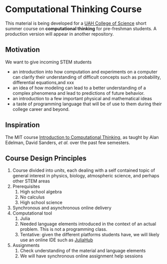 # Computational Thinking Course

This material is being developed for a [UAH College of Science](https://www.uah.edu/science) short summer course on **computational thinking** for pre-freshman students. A production version will appear in another repository.

## Motivation

We want to give incoming STEM students

- an introduction into how computation and experiments on a computer can clarify their understanding of difficult concepts such as probability, differential equations,and xxx
- an idea of how modeling can lead to a better understanding of a complex phenomena and lead to predictions of future behavior.
- an introduction to a few important physical and mathematical ideas
- a taste of programming language that will be of use to them during their college career and beyond.

## Inspiration

The MIT course [Introduction to Computational Thinking](https://computationalthinking.mit.edu/Spring21/), as taught by Alan Edelman, David Sanders, *et al.* over the past few semesters. 

## Course Design Principles

1. Course divided into *units*, each dealing with a self contained topic of general interest in physics, biology, atmospheric science, and perhaps other STEM areas
2. Prerequisites
    1. High school algebra
    2. No calculus
    3. High school science
2. Synchronous and asynchronous online delivery
4. Computational tool
    1. Julia
    2. Needed language elements introduced in the context of an actual problem. This is not a programming class.
    3. Tentative: given the different platforms students have, we will likely use an online IDE such as [JuliaHub](https://juliahub.com/lp/)
5. Assignments 
    1. Check understanding of the material and language elements
    2. We will have synchronous online assignment help sessions


